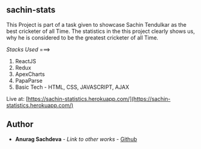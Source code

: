 ## sachin-stats

This Project is part of a task given to showcase Sachin Tendulkar as the best cricketer of all Time. The statistics in the this project clearly shows us, why he is considered to be the greatest cricketer of all Time.

*Stacks Used* ===>
1) ReactJS
2) Redux
3) ApexCharts
4) PapaParse
5) Basic Tech - HTML, CSS, JAVASCRIPT, AJAX

Live at:
[https://sachin-statistics.herokuapp.com/](https://sachin-statistics.herokuapp.com/)

## Author

* **Anurag Sachdeva** - *Link to other works* - [Github](https://github.com/anuragsachdeva28)
